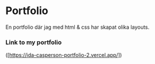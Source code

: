 # Portfolio

En portfolio där jag med html & css har skapat olika layouts.

### Link to my portfolio
([https://ida-casperson-portfolio-2.vercel.app/])
